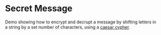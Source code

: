 # Secret Message

Demo showing how to encrypt and decrupt a message by shifting letters in a string by a set number of characters, using a [caesar cypher](https://en.wikipedia.org/wiki/Caesar_cipher).